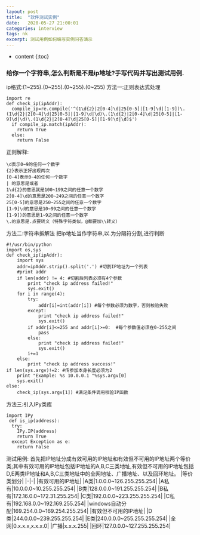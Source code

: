 ```yaml
---
layout: post
title:  "软件测试实例"
date:   2020-05-27 21:00:01
categories: interview
tags: nk
excerpt: 测试用例如何编写实例问答演示
---
```

* content
{:toc}

### 给你一个字符串,怎么判断是不是ip地址?手写代码并写出测试用例.
ip格式:(1~255).(0~255).(0~255).(0~255)
方法一:正则表达式处理
```
import re
def check_ip(ipAddr):
  compile_ip=re.compile('^(1\d{2}|2[0-4]\d|25[0-5]|[1-9]\d|[1-9])\.(1\d{2}|2[0-4]\d|25[0-5]|[1-9]\d|\d)\.(1\d{2}|2[0-4]\d|25[0-5]|[1-9]\d|\d)\.(1\d{2}|2[0-4]\d|25[0-5]|[1-9]\d|\d)$')
  if compile_ip.match(ipAddr):
    return True  
  else:  
    return False
```
正则解释:
```
\d表示0~9的任何一个数字
{2}表示正好出现两次
[0-4]表示0~4的任何一个数字
| 的意思是或者
1\d{2}的意思就是100~199之间的任意一个数字
2[0-4]\d的意思是200~249之间的任意一个数字
25[0-5]的意思是250~255之间的任意一个数字
[1-9]\d的意思是10~99之间的任意一个数字
[1-9])的意思是1~9之间的任意一个数字
\.的意思是.点要转义（特殊字符类似，@都要加\\转义）
```
方法二:字符串拆解法
把ip地址当作字符串,以.为分隔符分割,进行判断
```
#!/usr/bin/python 
import os,sys 
def check_ip(ipAddr): 
    import sys 
    addr=ipAddr.strip().split('.') #切割IP地址为一个列表 
    #print addr 
    if len(addr) != 4: #切割后列表必须有4个参数 
        print "check ip address failed!"
        sys.exit() 
    for i in range(4): 
        try: 
            addr[i]=int(addr[i]) #每个参数必须为数字，否则校验失败 
        except: 
            print "check ip address failed!"
            sys.exit() 
        if addr[i]<=255 and addr[i]>=0:  #每个参数值必须在0-255之间 
            pass
        else: 
            print "check ip address failed!"
            sys.exit() 
        i+=1
    else: 
        print "check ip address success!"
if len(sys.argv)!=2: #传参加本身长度必须为2 
    print "Example: %s 10.0.0.1 "%sys.argv[0] 
    sys.exit() 
else: 
    check_ip(sys.argv[1]) #满足条件调用校验IP函数
```
方法三:引入IPy类库
```
import IPy 
 def is_ip(address): 
  try: 
    IPy.IP(address) 
    return True 
  except Exception as e: 
    return False
```
测试用例:
首先把IP地址分成有效可用的IP地址和有效但不可用的IP地址两个等价类;其中有效可用的IP地址包括IP地址的A,B,C三类地址,有效但不可用的IP地址包括D,E两类IP地址和A,B,C三类地址中的全网地址、广播地址、以及回环地址。
|等价类划分| 
|-|-|
|有效可用的IP地址|
|A类|1.0.0.0~126.255.255.254|
|A私有|10.0.0.0~10.255.255.254|
|B类|128.0.0.0~191.255.255.254|
|B私有|172.16.0.0~172.31.255.254|
|C类|192.0.0.0~223.255.255.254|
|C私有|192.168.0.0~192.169.255.254|
|windows自动分配|169.254.0.0~169.254.255.254|
|有效但不可用的IP地址|
|D类|244.0.0.0~239.255.255.254|
|E类|240.0.0.0~255.255.255.254|
|全网|0.x.x.x,x.x.x.0|
|广播|x.x.x.255|
|回环|127.0.0.0~127.255.255.254|


